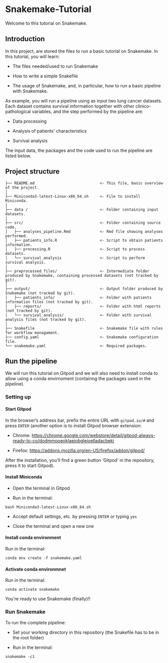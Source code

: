 # Snakemake-Tutorial

Welcome to this tutorial on Snakemake.

## Introduction

In this project, are stored the files to run a basic tutorial on Snakemake.
In this tutorial, you will learn:

- The files needed/used to run Snakemake

- How to write a simple Snakefile

- The usage of Snakemake, and, in particular, how to run a basic pipeline with Snakemake.

As example, you will run a pipeline using as input two lung cancer datasets. Each dataset contains survival information together with other clinico-pathological variables, and the step performed by the pipeline are:

- Data processing

- Analysis of patients' characteristics

- Survival analysis

The input data, the packages and the code used to run the pipeline are listed below.

## Project structure

```
├── README.md                             <- This file, basic overview of the project.
│
├── Miniconda3-latest-Linux-x86_64.sh     <- File to install Miniconda.
│
├── data /                                <- Folder containing input datasets.
│
├── src/                                  <- Folder containing source code.
│   ├── analyses_pipeline.Rmd             <- Rmd file showing analyses performed.
│   ├── patients_info.R                   <- Script to obtain patients information.
│   ├── processing.R                      <- Script to process datasets.
│   └── survival_analysis                 <- Script to perform survival analysis.
│
├── preprocessed_files/                   <- Intermediate folder produced by Snakemake, containing processed datasets (not tracked by git).
│
├── output/                               <- Output folder produced by Snakemake (not tracked by git).
│   ├── patients_info/                    <- Folder with patients information files (not tracked by git).
│   ├── reports/                          <- Folder with html reports (not tracked by git).
│   └── survival_analysis/                <- Folder with survival analysis files (not tracked by git).
│
├── Snakefile                             <- Snakemake file with rules for workflow managament.
├── config.yaml                           <- Snakemake configuration file.
└── snakemake.yaml                        <- Required packages.

```

## Run the pipeline

We will run this tutorial on Gitpod and we will also need to install conda to allow using a conda envirnoment (containng the packages used in the pipeline).

### Setting up

#### Start Gitpod

In the browser’s address bar, prefix the entire URL with `gitpod.io/#` and press `ENTER` (another option is to install Gitpod browser extension:

- Chrome: https://chrome.google.com/webstore/detail/gitpod-always-ready-to-co/dodmmooeoklaejobgleioelladacbeki

- Firefox: https://addons.mozilla.org/en-US/firefox/addon/gitpod/

After the installation, you’ll find a green button ‘Gitpod’ in the repository, press it to start Gitpod).

#### Install Miniconda

- Open the terminal in Gitpod

- Run in the terminal: 

```
bash Miniconda3-latest-Linux-x86_64.sh
```

- Accept default settings, etc. by pressing `ENTER` or typing `yes`

- Close the terminal and open a new one

#### Install conda environment

Run in the terminal: 

```
conda env create -f snakemake.yaml
```

#### Activate conda environmnet

Run in the terminal: 

```
conda activate snakemake
```

You're ready to use Snakemake (finally)!!

### Run Snakemake

To run the complete pipeline:

- Set your working directory in this repository (the Snakefile has to be in the root folder)

- Run in the terminal: 

```
snakemake -c1
```

